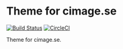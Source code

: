 Theme for cimage.se
===============================

[![Build Status](https://travis-ci.org/desinax/theme-cimage.se.svg?branch=master)](https://travis-ci.org/desinax/theme-cimage.se)
[![CircleCI](https://circleci.com/gh/desinax/theme-cimage.se.svg?style=svg)](https://circleci.com/gh/desinax/theme-cimage.se)

Theme for cimage.se.
